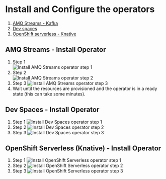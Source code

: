 # Install and Configure the operators

1. [AMQ Streams - Kafka](#amq-streams---install-operator)
2. [Dev spaces](#dev-spaces---install-operator)
3. [OpenShift serverless - Knative](#openshift-serverless--knative----install-operator)

## AMQ Streams - Install Operator
1. Step 1  
    ![Install AMQ Streams operator step 1](img/1_install_amq_streams_operator.png "Install AMQ Streams operator step 1")
2. Step 2  
   ![Install AMQ Streams operator step 2](img/1_operator_amq_streams_install.png "Install AMQ Streams operator step 2")
3. Step 3
   ![Install AMQ Streams operator step 3](img/1_operator_amq_streams_configure.png "Install AMQ Streams operator step 3")
4. Wait until the resources are provisioned and the operator is in a ready state (this can take some minutes).

## Dev Spaces - Install Operator
1. Step 1
   ![Install Dev Spaces operator step 1](img/1_operator_dev_spaces.png "Install Dev Spaces operator step 1")
2. Step 2
   ![Install Dev Spaces operator step 2](img/1_operator_dev_spaces_install.png "Install Dev Spaces operator step 2")
3. Step 3
   ![Install Dev Spaces operator step 3](img/1_operator_dev_spaces_config.png "Install Dev Spaces operator step 3")

## OpenShift Serverless (Knative) - Install Operator
1. Step 1
   ![Install OpenShift Serverless operator step 1](img/1_operator_serverless.png "Install OpenShift Serverless operator step 1")
2. Step 2
   ![Install OpenShift Serverless operator step 2](img/1_operator_serverless_install.png "Install OpenShift Serverless operator step 2")
3. Step 3
   ![Install OpenShift Serverless operator step 3](img/1_operator_serverless_config.png "Install OpenShift Serverless operator step 3")
